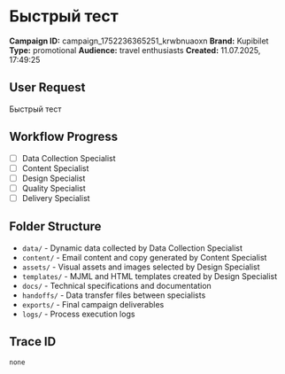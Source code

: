 # Быстрый тест

**Campaign ID:** campaign_1752236365251_krwbnuaoxn
**Brand:** Kupibilet
**Type:** promotional
**Audience:** travel enthusiasts
**Created:** 11.07.2025, 17:49:25

## User Request
Быстрый тест

## Workflow Progress
- [ ] Data Collection Specialist
- [ ] Content Specialist  
- [ ] Design Specialist
- [ ] Quality Specialist
- [ ] Delivery Specialist

## Folder Structure

- `data/` - Dynamic data collected by Data Collection Specialist
- `content/` - Email content and copy generated by Content Specialist
- `assets/` - Visual assets and images selected by Design Specialist
- `templates/` - MJML and HTML templates created by Design Specialist
- `docs/` - Technical specifications and documentation
- `handoffs/` - Data transfer files between specialists
- `exports/` - Final campaign deliverables
- `logs/` - Process execution logs

## Trace ID
`none`
